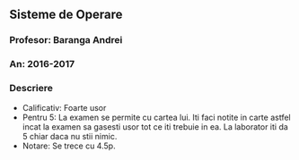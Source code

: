 ## Sisteme de Operare
### Profesor: Baranga Andrei
### An: 2016-2017
### Descriere
* Calificativ: Foarte usor
* Pentru 5: La examen se permite cu cartea lui. Iti faci notite in carte astfel incat la examen sa gasesti usor tot ce iti trebuie in ea. La laborator iti da 5 chiar daca nu stii nimic.
* Notare: Se trece cu 4.5p.